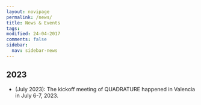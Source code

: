 ```yaml
---
layout: novipage
permalink: /news/
title: News & Events
tags: 
modified: 24-04-2017
comments: false
sidebar:
  nav: sidebar-news
---
```


## 2023
+ (July 2023): The kickoff meeting of QUADRATURE happened in Valencia in July 6-7, 2023.






